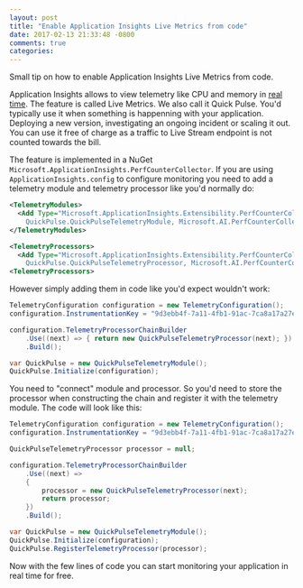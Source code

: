 ```yaml
---
layout: post
title: "Enable Application Insights Live Metrics from code"
date: 2017-02-13 21:33:48 -0800
comments: true
categories: 
---
```

Small tip on how to enable Application Insights Live Metrics from code. 

Application Insights allows to view telemetry like CPU and memory in [real time](https://docs.microsoft.com/en-us/azure/application-insights/app-insights-live-stream). The feature is called Live Metrics. We also call it Quick Pulse. You'd typically use it when something is happenning with your application. Deploying a new version, investigating an ongoing incident or scaling it out. You can use it free of charge as a traffic to Live Stream endpoint is not counted towards the bill. 

The feature is implemented in a NuGet `Microsoft.ApplicationInsights.PerfCounterCollector`. If you are using `ApplicationInsights.config` to configure monitoring you need to add a telemetry module and telemetry processor like you'd normally do:

``` xml
<TelemetryModules>
  <Add Type="Microsoft.ApplicationInsights.Extensibility.PerfCounterCollector.
    QuickPulse.QuickPulseTelemetryModule, Microsoft.AI.PerfCounterCollector"/>
</TelemetryModules>

<TelemetryProcessors>
  <Add Type="Microsoft.ApplicationInsights.Extensibility.PerfCounterCollector.
    QuickPulse.QuickPulseTelemetryProcessor, Microsoft.AI.PerfCounterCollector"/>
<TelemetryProcessors>
```

However simply adding them in code like you'd expect wouldn't work: 

``` csharp
TelemetryConfiguration configuration = new TelemetryConfiguration();
configuration.InstrumentationKey = "9d3ebb4f-7a11-4fb1-91ac-7ca8a17a27eb";

configuration.TelemetryProcessorChainBuilder
    .Use((next) => { return new QuickPulseTelemetryProcessor(next); })
    .Build();

var QuickPulse = new QuickPulseTelemetryModule();
QuickPulse.Initialize(configuration);
```

You need to "connect" module and processor. So you'd need to store the processor when constructing the chain and register it with the telemetry module. The code will look like this:

``` csharp
TelemetryConfiguration configuration = new TelemetryConfiguration();
configuration.InstrumentationKey = "9d3ebb4f-7a11-4fb1-91ac-7ca8a17a27eb";

QuickPulseTelemetryProcessor processor = null;

configuration.TelemetryProcessorChainBuilder
    .Use((next) =>
    {
        processor = new QuickPulseTelemetryProcessor(next);
        return processor;
    })
    .Build();

var QuickPulse = new QuickPulseTelemetryModule();
QuickPulse.Initialize(configuration);
QuickPulse.RegisterTelemetryProcessor(processor);
```

Now with the few lines of code you can start monitoring your application in real time for free. 